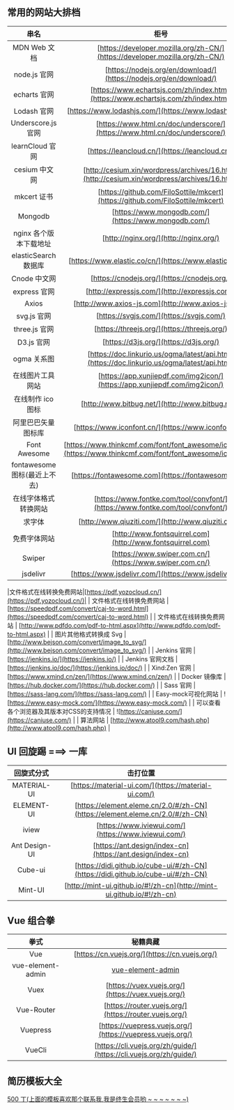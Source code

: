 ## 常用的网站大排档

|             串名             |                                                      柜号                                                      |
| :--------------------------: | :------------------------------------------------------------------------------------------------------------: |
|         MDN Web 文档         |                  [https://developer.mozilla.org/zh-CN/](https://developer.mozilla.org/zh-CN/)                  |
|         node.js 官网         |                       [https://nodejs.org/en/download/](https://nodejs.org/en/download/)                       |
|         echarts 官网         |               [https://www.echartsjs.com/zh/index.html](https://www.echartsjs.com/zh/index.html)               |
|         Lodash 官网          |                             [https://www.lodashjs.com/](https://www.lodashjs.com/)                             |
|      Underscore.js 官网      |                   [https://www.html.cn/doc/underscore/](https://www.html.cn/doc/underscore/)                   |
|       learnCloud 官网        |                                 [https://leancloud.cn/](https://leancloud.cn/)                                 |
|        cesium 中文网         |          [http://cesium.xin/wordpress/archives/16.html](http://cesium.xin/wordpress/archives/16.html)          |
|         mkcert 证书          |                 [https://github.com/FiloSottile/mkcert](https://github.com/FiloSottile/mkcert)                 |
|           Mongodb            |                              [https://www.mongodb.com/](https://www.mongodb.com/)                              |
|    nginx 各个版本下载地址    |                                     [http://nginx.org/](http://nginx.org/)                                     |
|     elasticSearch 数据库     |                            [https://www.elastic.co/cn/](https://www.elastic.co/cn/)                            |
|         Cnode 中文网         |                                  [https://cnodejs.org/](https://cnodejs.org/)                                  |
|         express 官网         |                                 [http://expressjs.com/](http://expressjs.com/)                                 |
|            Axios             |                               [http://www.axios-js.com](http://www.axios-js.com)                               |
|         svg.js 官网          |                                    [https://svgjs.com/](https://svgjs.com/)                                    |
|        three.js 官网         |                                  [https://threejs.org/](https://threejs.org/)                                  |
|          D3.js 官网          |                                     [https://d3js.org/](https://d3js.org/)                                     |
|         ogma 关系图          |          [https://doc.linkurio.us/ogma/latest/api.html](https://doc.linkurio.us/ogma/latest/api.html)          |
|       在线图片工具网站       |                   [https://app.xunjiepdf.com/img2icon/](https://app.xunjiepdf.com/img2icon/)                   |
|      在线制作 ico 图标       |                                [http://www.bitbug.net/](http://www.bitbug.net/)                                |
|      阿里巴巴矢量图标库      |                              [https://www.iconfont.cn/](https://www.iconfont.cn/)                              |
|         Font Awesome         | [https://www.thinkcmf.com/font/font_awesome/icons.html](https://www.thinkcmf.com/font/font_awesome/icons.html) |
| fontawesome 图标(最近上不去) |                               [https://fontawesome.com](https://fontawesome.com)                               |
|     在线字体格式转换网站     |                 [https://www.fontke.com/tool/convfont/](https://www.fontke.com/tool/convfont/)                 |
|            求字体            |                               [http://www.qiuziti.com/](http://www.qiuziti.com/)                               |
|         免费字体网站         |                           [http://www.fontsquirrel.com](http://www.fontsquirrel.com)                           |
|            Swiper            |                            [https://www.swiper.com.cn/](https://www.swiper.com.cn/)                            |
|           jsdelivr           |                             [https://www.jsdelivr.com/](https://www.jsdelivr.com/)                             |

|文件格式在线转换免费网站|[https://pdf.yozocloud.cn/](https://pdf.yozocloud.cn/)|
|         文件格式在线转换免费网站          |         [https://speedpdf.com/convert/caj-to-word.html](https://speedpdf.com/convert/caj-to-word.html)         |
|         文件格式在线转换免费网站          |                 [http://www.pdfdo.com/pdf-to-html.aspx](http://www.pdfdo.com/pdf-to-html.aspx)                 |
|          图片其他格式转换成 Svg           |           [http://www.bejson.com/convert/image_to_svg/](http://www.bejson.com/convert/image_to_svg/)           |
|               Jenkins 官网                |                                   [https://jenkins.io/](https://jenkins.io/)                                   |
|             Jenkins 官网文档              |                               [https://jenkins.io/doc/](https://jenkins.io/doc/)                               |
|               Xind:Zen 官网               |                             [https://www.xmind.cn/zen/](https://www.xmind.cn/zen/)                             |
|               Docker 镜像库               |                               [https://hub.docker.com/](https://hub.docker.com/)                               |
|                 Sass 官网                 |                                [https://sass-lang.com/](https://sass-lang.com/)                                |
|            Easy-mock可视化网站            |                           ![https://www.easy-mock.com/](https://www.easy-mock.com/)                            |
| 可以查看各个浏览器及其版本对CSS的支持情况 |                                 ![https://caniuse.com/](https://caniuse.com/)                                  |
|                 算法网站                  |                        [http://www.atool9.com/hash.php](http://www.atool9.com/hash.php)                        |

## UI 回旋踢 ===> 一库

|  回旋式分式   |                                     击打位置                                     |
| :-----------: | :------------------------------------------------------------------------------: |
|  MATERIAL-UI  |               [https://material-ui.com/](https://material-ui.com/)               |
|  ELEMENT-UI   |   [https://element.eleme.cn/2.0/#/zh-CN](https://element.eleme.cn/2.0/#/zh-CN)   |
|     iview     |               [https://www.iviewui.com/](https://www.iviewui.com/)               |
| Ant Design-UI |            [https://ant.design/index-cn](https://ant.design/index-cn)            |
|    Cube-ui    | [https://didi.github.io/cube-ui/#/zh-CN](https://didi.github.io/cube-ui/#/zh-CN) |
|    Mint-UI    |      [http://mint-ui.github.io/#!/zh-cn](http://mint-ui.github.io/#!/zh-cn)      |

## Vue 组合拳

|       拳式        |                              秘籍典藏                              |
| :---------------: | :----------------------------------------------------------------: |
|        Vue        |           [https://cn.vuejs.org/](https://cn.vuejs.org/)           |
| vue-element-admin |               [vue-element-admin](vue-element-admin)               |
|       Vuex        |         [https://vuex.vuejs.org/](https://vuex.vuejs.org/)         |
|    Vue-Router     |       [https://router.vuejs.org/](https://router.vuejs.org/)       |
|     Vuepress      |     [https://vuepress.vuejs.org/](https://vuepress.vuejs.org/)     |
|      VueCli       | [https://cli.vuejs.org/zh/guide/](https://cli.vuejs.org/zh/guide/) |

## 简历模板大全

[500 丁(上面的模板喜欢那个联系我,我是终生会员哟 ~ ~ ~ ~ ~ ~ ~)](https://www.500d.me/)
